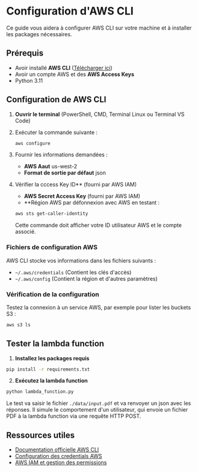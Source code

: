 # Configuration d'AWS CLI

Ce guide vous aidera à configurer AWS CLI sur votre machine et à installer les packages nécessaires.

## Prérequis

- Avoir installé **AWS CLI** ([Télécharger ici](https://aws.amazon.com/cli/))
- Avoir un compte AWS et des **AWS Access Keys**
- Python 3.11

## Configuration de AWS CLI

1. **Ouvrir le terminal** (PowerShell, CMD, Terminal Linux ou Terminal VS Code)
2. Exécuter la commande suivante :
    ```bash
    aws configure
    ```
3. Fournir les informations demandées :
    - **AWS Aaut** us-west-2
    - **Format de sortie par défaut** json

4. Vérifier la cccess Key ID** (fourni par AWS IAM)
    - **AWS Secret Access Key** (fourni par AWS IAM)
    - **Région AWS par défonnexion avec AWS en testant :
    ```bash
    aws sts get-caller-identity
    ```
    Cette commande doit afficher votre ID utilisateur AWS et le compte associé.

### Fichiers de configuration AWS

AWS CLI stocke vos informations dans les fichiers suivants :

- `~/.aws/credentials` (Contient les clés d'accès)
- `~/.aws/config` (Contient la région et d'autres paramètres)

### Vérification de la configuration

Testez la connexion à un service AWS, par exemple pour lister les buckets S3 :

```bash
aws s3 ls
```

## Tester la lambda function

1. **Installez les packages requis**

```bash
pip install -r requirements.txt
```

2. **Exécutez la lambda function**

```bash
python lambda_function.py
```

Le test va saisir le fichier `./data/input.pdf` et va renvoyer un json avec les réponses.
Il simule le comportement d'un utilisateur, qui envoie un fichier PDF à la lambda function via une requête HTTP POST.

## Ressources utiles

- [Documentation officielle AWS CLI](https://docs.aws.amazon.com/cli/latest/userguide/)
- [Configuration des credentials AWS](https://docs.aws.amazon.com/cli/latest/userguide/cli-configure-files.html)
- [AWS IAM et gestion des permissions](https://docs.aws.amazon.com/IAM/latest/UserGuide/introduction.html)
